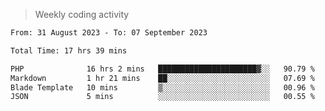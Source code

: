 > Weekly coding activity
<!--START_SECTION:waka-->

```txt
From: 31 August 2023 - To: 07 September 2023

Total Time: 17 hrs 39 mins

PHP              16 hrs 2 mins   ██████████████████████▓░░   90.79 %
Markdown         1 hr 21 mins    ██░░░░░░░░░░░░░░░░░░░░░░░   07.69 %
Blade Template   10 mins         ▒░░░░░░░░░░░░░░░░░░░░░░░░   00.96 %
JSON             5 mins          ░░░░░░░░░░░░░░░░░░░░░░░░░   00.55 %
```

<!--END_SECTION:waka-->
